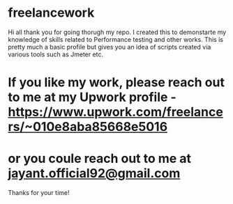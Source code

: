# freelancework
Hi all thank you for going thorugh my repo. I created this to demonstarte my knowledge of skills related to Performance testing and other works. This is pretty much a basic profile but gives you an idea of scripts created via various tools such as Jmeter etc.
# If you like my work, please reach out to me at my Upwork profile - https://www.upwork.com/freelancers/~010e8aba85668e5016
# or you coule reach out to me at jayant.official92@gmail.com

Thanks for your time!
